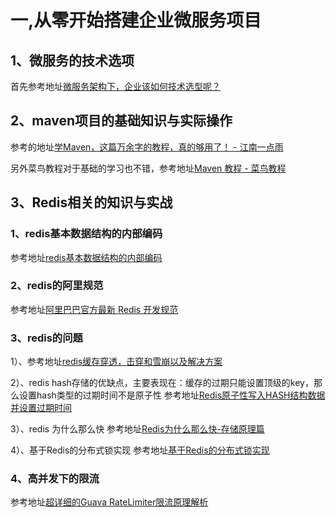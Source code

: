 # 一,从零开始搭建企业微服务项目
## 1、微服务的技术选项
首先参考地址[微服务架构下，企业该如何技术选型呢？](https://developer.51cto.com/article/646986.html)
## 2、maven项目的基础知识与实际操作
参考的地址[学Maven，这篇万余字的教程，真的够用了！ - 江南一点雨](https://www.cnblogs.com/lenve/p/12047793.html)

另外菜鸟教程对于基础的学习也不错，参考地址[Maven 教程 - 菜鸟教程](https://www.runoob.com/maven/maven-manage-dependencies.html)
## 3、Redis相关的知识与实战
### 1、redis基本数据结构的内部编码
参考地址[redis基本数据结构的内部编码](https://juejin.cn/post/6988497666397175822)
### 2、redis的阿里规范
参考地址[阿里巴巴官方最新 Redis 开发规范](https://my.oschina.net/mdxlcj/blog/4544058)

### 3、redis的问题
1）、参考地址[redis缓存穿透，击穿和雪崩以及解决方案](https://blog.csdn.net/m0_37937394/article/details/122564362)

2）、redis hash存储的优缺点，主要表现在：缓存的过期只能设置顶级的key，那么设置hash类型的过期时间不是原子性
参考地址[Redis原子性写入HASH结构数据并设置过期时间](https://cloud.tencent.com/developer/article/1468743)

3）、redis 为什么那么快
参考地址[Redis为什么那么快-存储原理篇](https://blog.csdn.net/qq_38378384/article/details/108019198)

4）、基于Redis的分布式锁实现
参考地址[基于Redis的分布式锁实现](https://juejin.cn/post/6844903830442737671)

### 4、高并发下的限流
参考地址[超详细的Guava RateLimiter限流原理解析](https://zhuanlan.zhihu.com/p/60979444)
